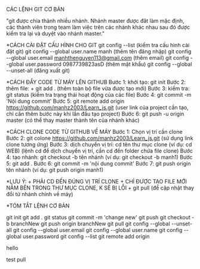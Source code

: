 CÁC LỆNH GIT CƠ BẢN

"git được chia thành nhiều nhánh. Nhánh master được đăt làm mặc định, các thành viên trong
team làm việc trên các nhánh khác nhau sau đó được kiểm tra lại và duyệt vào nhánh master."

*CÁCH CÀI ĐẶT CẤU HÌNH CHO GIT
git config --list (kiểm tra cấu hình cài đặt git) 
git config --global user.name manh (thêm tên đăng nhập)
git config --global user.email manhthenguyen113@gmail.com (thêm email)
git config --global user.password 0987739823asD (thêm mật khẩu)
git config --global --unset-all (đăng xuất git)

*CÁCH ĐẨY CODE TỪ MÁY LÊN GITHUB
Bước 1: khởi tạo: git init
Bước 2: thêm file: + git add . (thêm toàn bộ file vừa được tạo mới)
Bước 3: kiểm tra: git status (kiểm tra trạng thái hoạt động của các file)
Bước 4: git commit -m 'Nội dung commit'
Bước 5: git remote add origin https://github.com/manhz2003/Learn_js.git
(user link của project cần tạo, chỉ cần thêm bước này khi lần đầu tạo project)
Bước 6: git push -u origin master (có thể thay master thành tên của nhánh khác)

*CÁCH CLONE CODE TỪ GITHUB VỀ MÁY
Bước 1: Chọn vị trí cần clone
Bước 2: git colone https://github.com/manhz2003/Learn_js.git
(sử dụng link clone tương ứng)
Bước 3: dịch chuyển vị trí: cd tên thư mục clone (ví dụ: cd WEB) 
(lệnh cd để dịch chuyển vị trí, cần cd đến folder chứa file clone)
Bước 4: tạo nhánh: git checkout -b tên nhánh (ví dụ: git checkout -b manh1)
Bước 5: git add .
Bước 6: git commit -m 'nội dung commit'
Bước 7: git push origin tên nhánh (ví dụ: git push origin manh1)

*LƯU Ý: + PHẢI CD ĐẾN ĐÚNG VỊ TRÍ CLONE
        + CHỈ ĐƯỢC TẠO FILE MỚI NẰM BÊN TRONG THƯ MỤC CLONE, K SẼ BỊ LỖI
        + git pull (để cập nhật thay đổi từ nhánh chính về máy)

*TÓM TẮT LỆNH CƠ BẢN

git init
git add .
git status
git commit -m 'change new'
git push
git checkout -b branchNew
git push origin branchNew
git pull
git config --global --unset-all
git config --global user.email
git config --global user.name
git config --global user.password
git config --list
git remote add origin

hello


test pull


